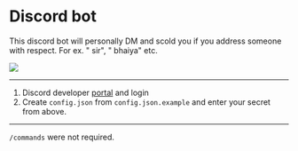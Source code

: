 # Discord bot

This discord bot will personally DM and scold you if you address someone with respect.
For ex. "<NAME> sir", "<NAME> bhaiya" etc.

![](./demo/discord-bot.gif)

---

1. Discord developer [portal](https://discord.com/developers/applications) and login
2. Create `config.json` from `config.json.example` and enter your secret from above.

---

`/commands` were not required.
